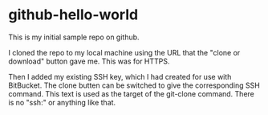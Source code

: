 # github-hello-world
This is my initial sample repo on github.

I cloned the repo to my local machine using the URL that the "clone or download"
button gave me. This was for HTTPS.

Then I added my existing SSH key, which I had created for use with BitBucket.
The clone butten can be switched to give the corresponding SSH command. This
text is used as the target of the git-clone command. There is no "ssh:" or anything
like that.

